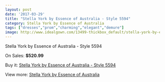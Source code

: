 ```yaml
---
layout: post
date: '2017-03-29'
title: "Stella York by Essence of Australia - Style 5594"
category: Stella York by Essence of Australia
tags: ["dresses","prom","charming","elegant","demure"]
image: http://www.idealgown.com/13499-thickbox_default/stella-york-by-essence-of-australia-style-5594.jpg
---
```

Stella York by Essence of Australia - Style 5594

On Sales: **$520.99**
<a href="https://www.idealgown.com/en/stella-york-by-essence-of-australia/5426-stella-york-by-essence-of-australia-style-5594.html"><amp-img layout="responsive" width="600" height="600" src="//www.idealgown.com/13499-thickbox_default/stella-york-by-essence-of-australia-style-5594.jpg" alt="Stella York by Essence of Australia - Style 5594 0" /></a>
<a href="https://www.idealgown.com/en/stella-york-by-essence-of-australia/5426-stella-york-by-essence-of-australia-style-5594.html"><amp-img layout="responsive" width="600" height="600" src="//www.idealgown.com/13501-thickbox_default/stella-york-by-essence-of-australia-style-5594.jpg" alt="Stella York by Essence of Australia - Style 5594 1" /></a>
<a href="https://www.idealgown.com/en/stella-york-by-essence-of-australia/5426-stella-york-by-essence-of-australia-style-5594.html"><amp-img layout="responsive" width="600" height="600" src="//www.idealgown.com/13500-thickbox_default/stella-york-by-essence-of-australia-style-5594.jpg" alt="Stella York by Essence of Australia - Style 5594 2" /></a>

Buy it: [Stella York by Essence of Australia - Style 5594](https://www.idealgown.com/en/stella-york-by-essence-of-australia/5426-stella-york-by-essence-of-australia-style-5594.html "Stella York by Essence of Australia - Style 5594")

View more: [Stella York by Essence of Australia](https://www.idealgown.com/en/79-stella-york-by-essence-of-australia "Stella York by Essence of Australia")